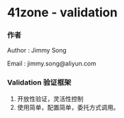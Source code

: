 <h1>41zone - validation</h1>
<h3>作者</h3>
<p>Author : Jimmy Song</p>
<p>Email  : jimmy.song@aliyun.com</p>
<h3>Validation 验证框架</h3>
<p>
  <ol>
    <li>开放性验证，灵活性控制</li>
    <li>使用简单，配置简单，委托方式调用。</li>
  </ol>
</p>
